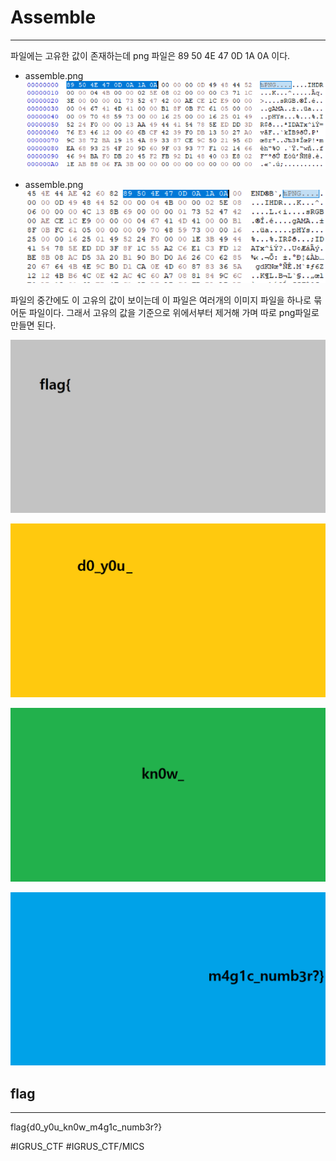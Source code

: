 # Assemble
- - - -


﻿파일에는 고유한 값이 존재하는데 png 파일은 89 50 4E 47 0D 1A 0A 이다.

* assemble.png
![](Assemble/1.png)

* assemble.png
![](Assemble/2.png)

파일의 중간에도 이 고유의 값이 보이는데 이 파일은 여러개의 이미지 파일을 하나로 묶어둔 파일이다.
그래서 고유의 값을 기준으로 위에서부터 제거해 가며 따로 png파일로 만들면 된다.

![](Assemble/Assemble2.png)


![](Assemble/Assemble4.png)


![](Assemble/Assemble5.png)


![](Assemble/Assemble6.png)


## flag
- - - -
flag{d0_y0u_kn0w_m4g1c_numb3r?}



#IGRUS_CTF #IGRUS_CTF/MICS